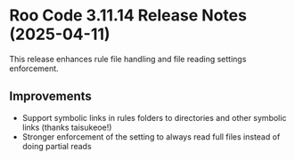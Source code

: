 # Roo Code 3.11.14 Release Notes (2025-04-11)

This release enhances rule file handling and file reading settings enforcement.

## Improvements

*   Support symbolic links in rules folders to directories and other symbolic links (thanks taisukeoe!)
*   Stronger enforcement of the setting to always read full files instead of doing partial reads